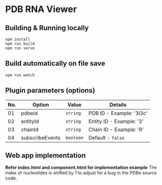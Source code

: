 
# PDB RNA Viewer

## Building & Running locally
```JS
npm install
npm run build
npm run serve
```

## Build automatically on file save
```JS
npm run watch
```

## Plugin parameters (options)
|No.|Option|Value|Details|
|---|---|---|---|
|01|pdbeId|`string`|PDB ID - Example: '3l3c'|
|02|entityId|`string`|Entity ID - Example: '3'|
|03|chainId|`string`|Chain ID - Example: 'R'|
|04|subscribeEvents|`boolean`| Default - `false`|

## Web app implementation
**Refer index.html and component.html for implementation example**
The index of nucleotides is shifted by 1 to adjust for a bug in the PDBe source code. 
